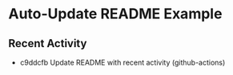 # Auto-Update README Example

## Recent Activity
<!-- BEGIN RECENT_ACTIVITY -->
* c9ddcfb Update README with recent activity (github-actions)
<!-- END RECENT_ACTIVITY -->


